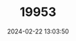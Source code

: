 ---
title: "19953"
category: "Scelotes bourquini"
draft: false
date: 2024-02-22 13:03:50
languages:
  English: ["Bourquin's Burrowing Skink", "Bourquin's Dwarf Burrowing Skink"]
---